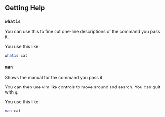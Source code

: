 ## Getting Help

### `whatis`

You can use this to fine out one-line descriptions of the command you pass it.

You use this like:

```bash
whatis cat
```

### `man`

Shows the manual for the command you pass it.

You can then use vim like controls to move around and search. You can quit with `q`.

You use this like:

```bash
man cat
```